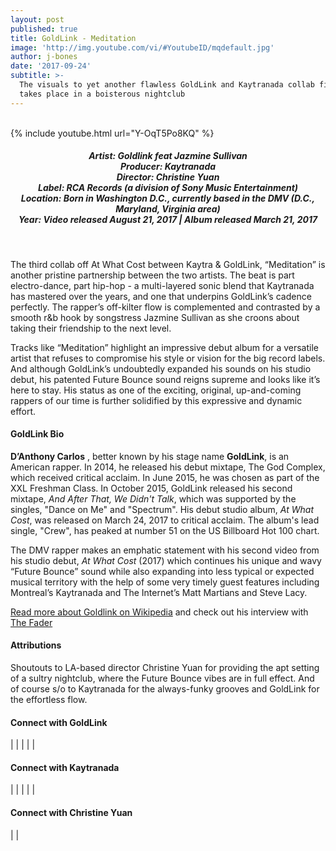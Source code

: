 ```yaml
---
layout: post
published: true
title: GoldLink - Meditation
image: 'http://img.youtube.com/vi/#YoutubeID/mqdefault.jpg'
author: j-bones
date: '2017-09-24'
subtitle: >-
  The visuals to yet another flawless GoldLink and Kaytranada collab fittingly
  takes place in a boisterous nightclub
---
```

<br />
{% include youtube.html url="Y-OqT5Po8KQ" %} 
<br>
<h5 style="text-align: center;">
Artist: Goldlink feat Jazmine Sullivan <br>
Producer: Kaytranada <br>
Director: Christine Yuan<br>
Label: RCA Records (a division of Sony Music Entertainment) <br>
Location: Born in Washington D.C., currently based in the DMV (D.C., Maryland, Virginia area) <br>
Year: Video released August 21, 2017 | Album released March 21, 2017
</h5>
<br>

The third collab off At What Cost between Kaytra & GoldLink, “Meditation” is another pristine partnership between the two artists. The beat is part electro-dance, part hip-hop - a multi-layered sonic blend that Kaytranada has mastered over the years, and one that underpins GoldLink’s cadence perfectly. The rapper’s off-kilter flow is complemented and contrasted by a smooth r&b hook by songstress Jazmine Sullivan as she croons about taking their friendship to the next level.  

Tracks like “Meditation” highlight an impressive debut album for a versatile artist that refuses to compromise his style or vision for the big record labels. And although GoldLink’s undoubtedly expanded his sounds on his studio debut, his patented Future Bounce sound reigns supreme and looks like it’s here to stay. His status as one of the exciting, original, up-and-coming rappers of our time is further solidified by this expressive and dynamic effort. 

#### GoldLink Bio

**D’Anthony Carlos** , better known by his stage name **GoldLink**, is an American rapper. In 2014, he released his debut mixtape, The God Complex, which received critical acclaim. In June 2015, he was chosen as part of the XXL Freshman Class. In October 2015, GoldLink released his second mixtape, *And After That, We Didn't Talk*, which was supported by the singles, "Dance on Me" and "Spectrum". His debut studio album, *At What Cost*, was released on March 24, 2017 to critical acclaim. The album's lead single, "Crew", has peaked at number 51 on the US Billboard Hot 100 chart.

The DMV rapper makes an emphatic statement with his second video from his studio debut, *At What Cost* (2017) which continues his unique and wavy “Future Bounce” sound while also expanding into less typical or expected musical territory with the help of some very timely guest features including Montreal’s Kaytranada and The Internet’s Matt Martians and Steve Lacy. 

<a href="https://en.wikipedia.org/wiki/GoldLink" target="_blank">Read more about Goldlink on Wikipedia</a> and check out his interview with <a href="https://www.wikipedia.org/" target="_blank">The Fader</a>

#### Attributions

Shoutouts to LA-based director Christine Yuan for providing the apt setting of a sultry nightclub, where the Future Bounce vibes are in full effect. And of course s/o to Kaytranada for the always-funky grooves and GoldLink for the effortless flow. 

#### Connect with GoldLink 

<a class="fa fa-globe" href="http://www.goldlink,info" target="_blank"></a> | 
<a class="fa fa-facebook" href="https://www.facebook.com/goldlink" target="_blank"></a> | 
<a class="fa fa-instagram" href="https://www.instagram.com/goldlink" target="_blank"></a> | 
<a class="fa fa-soundcloud" href="https://soundcloud.com/goldlink" target="_blank"></a> | 
<a class="fa fa-twitter" href="https://twitter.com/goldlink" target="_blank"></a> | 
<a class="fa fa-youtube" href="https://www.youtube.com/user/SquaaashClubLLC" target="_blank"></a>

#### Connect with Kaytranada 

<a class="fa fa-globe" href="http://www.kaytranada,com" target="_blank"></a> | 
<a class="fa fa-facebook" href="https://www.facebook.com/kaytranada" target="_blank"></a> | 
<a class="fa fa-instagram" href="https://www.instagram.com/kaytranada" target="_blank"></a> | 
<a class="fa fa-soundcloud" href="https://soundcloud.com/kaytranada" target="_blank"></a> | 
<a class="fa fa-twitter" href="https://twitter.com/kaytranada" target="_blank"></a> | 
<a class="fa fa-youtube" href="https://www.youtube.com/channel/UCJwaqVwGHi73m-WQWK3QODw" target="_blank"></a>

#### Connect with Christine Yuan 

<a class="fa fa-globe" href="http://www.christineyuan.com/" target="_blank"></a> | 
<a class="fa fa-instagram" href="https://www.instagram.com/christineyuan" target="_blank"></a> | 
<a class="fa fa-vimeo" href="https://vimeo.com/christineyuan" target="_blank"></a> 
